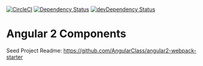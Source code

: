 [![CircleCI](https://circleci.com/gh/Boshen/angular2-components.svg?style=svg)](https://circleci.com/gh/Boshen/angular2-components)
[![Dependency Status](https://david-dm.org/boshen/angular2-components.svg)](https://david-dm.org/mgechev/angular2-seed)
[![devDependency Status](https://david-dm.org/boshen/angular2-components/dev-status.svg)](https://david-dm.org/mgechev/angular2-seed#info=devDependencies)

# Angular 2 Components

Seed Project Readme: https://github.com/AngularClass/angular2-webpack-starter
